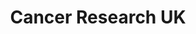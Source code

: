 ---
title: "Cancer Research UK"
url: /edinburgh/cancer-research-uk-newkirkgate/
shop: Gebrauchtwaren
---